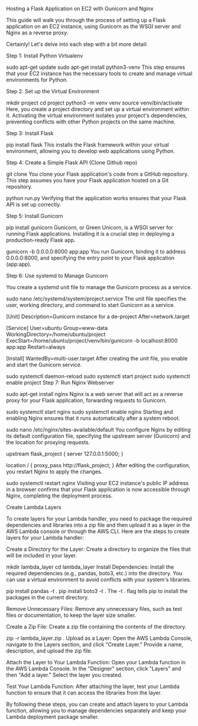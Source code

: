 Hosting a Flask Application on EC2 with Gunicorn and Nginx

This guide will walk you through the process of setting up a Flask application on an EC2 instance, using Gunicorn as the WSGI server and Nginx as a reverse proxy.

Certainly! Let's delve into each step with a bit more detail:

Step 1: Install Python Virtualenv

sudo apt-get update
sudo apt-get install python3-venv
This step ensures that your EC2 instance has the necessary tools to create and manage virtual environments for Python.

Step 2: Set up the Virtual Environment

mkdir project
cd project
python3 -m venv venv
source venv/bin/activate
Here, you create a project directory and set up a virtual environment within it. Activating the virtual environment isolates your project's dependencies, preventing conflicts with other Python projects on the same machine.

Step 3: Install Flask

pip install flask
This installs the Flask framework within your virtual environment, allowing you to develop web applications using Python.

Step 4: Create a Simple Flask API (Clone Github repo)

git clone <link>
You clone your Flask application's code from a GitHub repository. This step assumes you have your Flask application hosted on a Git repository.

python run.py
Verifying that the application works ensures that your Flask API is set up correctly.

Step 5: Install Gunicorn

pip install gunicorn
Gunicorn, or Green Unicorn, is a WSGI server for running Flask applications. Installing it is a crucial step in deploying a production-ready Flask app.

gunicorn -b 0.0.0.0:8000 app:app
You run Gunicorn, binding it to address 0.0.0.0:8000, and specifying the entry point to your Flask application (app:app).

Step 6: Use systemd to Manage Gunicorn

You create a systemd unit file to manage the Gunicorn process as a service.

sudo nano /etc/systemd/system/project.service
The unit file specifies the user, working directory, and command to start Gunicorn as a service.

[Unit]
Description=Gunicorn instance for a de-project
After=network.target

[Service]
User=ubuntu
Group=www-data
WorkingDirectory=/home/ubuntu/project
ExecStart=/home/ubuntu/project/venv/bin/gunicorn -b localhost:8000 app:app
Restart=always

[Install]
WantedBy=multi-user.target
After creating the unit file, you enable and start the Gunicorn service.

sudo systemctl daemon-reload
sudo systemctl start project
sudo systemctl enable project
Step 7: Run Nginx Webserver

sudo apt-get install nginx
Nginx is a web server that will act as a reverse proxy for your Flask application, forwarding requests to Gunicorn.

sudo systemctl start nginx
sudo systemctl enable nginx
Starting and enabling Nginx ensures that it runs automatically after a system reboot.

sudo nano /etc/nginx/sites-available/default
You configure Nginx by editing its default configuration file, specifying the upstream server (Gunicorn) and the location for proxying requests.

upstream flask_project {
    server 127.0.0.1:5000;
}

location / {
    proxy_pass http://flask_project;
}
After editing the configuration, you restart Nginx to apply the changes.

sudo systemctl restart nginx
Visiting your EC2 instance's public IP address in a browser confirms that your Flask application is now accessible through Nginx, completing the deployment process.

Create Lambda Layers

To create layers for your Lambda handler, you need to package the required dependencies and libraries into a zip file and then upload it as a layer in the AWS Lambda console or through the AWS CLI. Here are the steps to create layers for your Lambda handler:

Create a Directory for the Layer: Create a directory to organize the files that will be included in your layer.

mkdir lambda_layer
cd lambda_layer
Install Dependencies: Install the required dependencies (e.g., pandas, boto3, etc.) into the directory. You can use a virtual environment to avoid conflicts with your system's libraries.

pip install pandas -t .
pip install boto3 -t .
The -t . flag tells pip to install the packages in the current directory.

Remove Unnecessary Files: Remove any unnecessary files, such as test files or documentation, to keep the layer size smaller.

Create a Zip File: Create a zip file containing the contents of the directory.

zip -r lambda_layer.zip .
Upload as a Layer: Open the AWS Lambda Console, navigate to the Layers section, and click "Create Layer." Provide a name, description, and upload the zip file.

Attach the Layer to Your Lambda Function: Open your Lambda function in the AWS Lambda Console. In the "Designer" section, click "Layers" and then "Add a layer." Select the layer you created.

Test Your Lambda Function: After attaching the layer, test your Lambda function to ensure that it can access the libraries from the layer.

By following these steps, you can create and attach layers to your Lambda function, allowing you to manage dependencies separately and keep your Lambda deployment package smaller.
